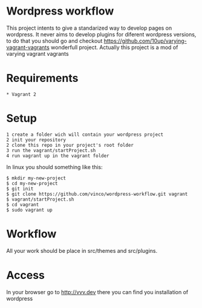 # Wordpress workflow

This project intents to give a standarized way to develop pages on wordpress. It never aims to develop plugins for diferent wordpress versions, to do that
you should go and checkout https://github.com/10up/varying-vagrant-vagrants wonderfull project. Actually this project is a mod of varying vagrant vagrants

# Requirements

    * Vagrant 2

# Setup

    1 create a folder wich will contain your wordpress project
    2 init your repository
    2 clone this repo in your project's root folder
    3 run the vagrant/startProject.sh
    4 run vagrant up in the vagrant folder

In linux you should something like this:

```
$ mkdir my-new-project
$ cd my-new-project
$ git init
$ git clone https://github.com/vinco/wordpress-workflow.git vagrant
$ vagrant/startProject.sh
$ cd vagrant 
$ sudo vagrant up

```

# Workflow

All your work should be place in src/themes and src/plugins.

# Access

In your browser go to http://vvv.dev there you can find you installation of wordpress
